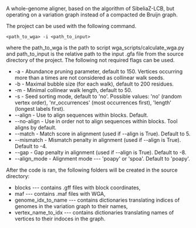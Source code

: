 A whole-genome aligner, based on the algorithm of SibeliaZ-LCB, but operating on a variation graph instead of a compacted de Bruijn graph.


The project can be used with the following command.
```
<path_to_wga> -i <path_to_input>
```
where the path_to_wga is the path to script wga_scripts/calculate_wga.py 
and path_to_input is the relative path to the input .gfa file from the source directory of the project.
The following not required flags can be used.
 - -a - Abundance pruning parameter, default to 150. Vertices occurring more than a times are not considered as collinear walk seeds.
 - -b - Maximal bubble size (for each walk), default to 200 residues.
 - -m - Minimal collinear walk length, default to 50.
 - -s - Seed sorting mode, default to 'no'. Possible values:
                        'no' (random vertex order), 'nr_occurrences' (most occurrences first),
                        'length' (longest labels first).
 - --align - Use to align sequences within blocks. Default.
 - --no-align - Use in order not to align sequences within blocks. Tool aligns by default.
 - --match - Match score in alignment (used if --align is True). Default to 5.
 - --mismatch - Mismatch penalty in alignment (used if --align is True). Default to -4.
 - --gap - Gap penalty in alignment (used if --align is True). Default to -8.
 - --align_mode - Alignment mode --- 'poapy' or 'spoa'. Default to 'poapy'.

After the code is ran, the following folders will be created in the source directory:
 - blocks --- contains .gff files with block coordinates,
 - maf --- contains .maf files with WGA,
 - genome_idx_to_name --- contains dictionaries translating indices of genomes in the variation graph to their names, 
 - vertex_name_to_idx --- contains dictionaries translating names of vertices to their indoces in the graph.

